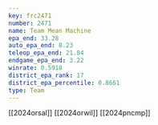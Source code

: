 ```yaml
---
key: frc2471
number: 2471
name: Team Mean Machine
epa_end: 33.28
auto_epa_end: 8.23
teleop_epa_end: 21.84
endgame_epa_end: 3.22
winrate: 0.5918
district_epa_rank: 17
district_epa_percentile: 0.8661
type: Team
---
```

[[2024orsal]]
[[2024orwil]]
[[2024pncmp]]
